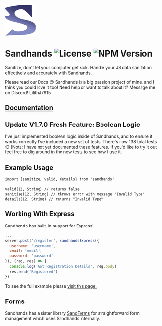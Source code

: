<img src="https://raw.githubusercontent.com/l1lith/Sandhands/master/logo/no-background.svg?sanitize=true" width="100" height="100">

# Sandhands ![License](https://img.shields.io/badge/license-MIT-blue.svg) ![NPM Version](https://img.shields.io/npm/v/sandhands.svg?style=flat)
Sanitize, don't let your computer get sick. Handle your JS data sanitation effectively and accurately with Sandhands.

Please read our Docs 😊 Sandhands is a big passion project of mine, and I think you could love it too! Need help or want to talk about it? Message me on Discord! Lilith#7915

## [Documentation](https://l1lith.github.io/Sandhands/home)

## Update V1.7.0 Fresh Feature: Boolean Logic
I've just implemented boolean logic inside of Sandhands, and to ensure it works correctly I've included a new set of tests! There's now 138 total tests :D (Note: I have not yet documented these features. If you'd like to try it out feel free to dig around in the new tests to see how I use it)

## Example Usage
```
import {sanitize, valid, details} from 'sandhands'

valid(12, String) // returns false
sanitize(12, String) // throws error with message "Invalid Type"
details(12, String) // returns "Invalid Type"
```

## Working With Express
Sandhands has built-in support for Express!
```js
...
server.post('/register', sandhandsExpress({
  username: 'username',
  email: 'email',
  password: 'password'
}), (req, res) => {
  console.log('Got Registration Details', req.body)
  res.send('Registered')
})
```
To see the full example please [visit this page.](https://l1lith.github.io/Sandhands/methods.html)

## Forms
Sandhands has a sister library [SandForms](https://github.com/L1lith/SandForms) for straightforward form management which uses Sandhands internally.

